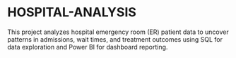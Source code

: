 # HOSPITAL-ANALYSIS
This project analyzes hospital emergency room (ER) patient data to uncover patterns in admissions, wait times, and treatment outcomes using SQL for data exploration and Power BI for dashboard reporting.
